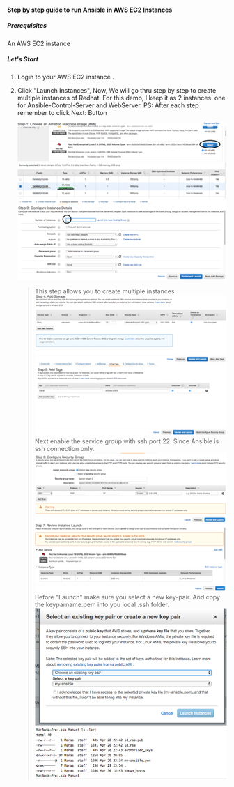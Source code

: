 #### Step by step guide to run Ansible in AWS EC2 Instances

##### Prerequisites
An AWS EC2 instance

##### Let's Start

1.  Login to your AWS EC2 instance .
2.  Click "Launch Instances", 
    Now, We will go thru step by step to create multiple instances of Redhat.
    For this demo, I keep it as 2 instances. one for Ansible-Control-Server and WebServer.
    PS: After each step remember to click Next: Button
    
    ![Step1](/Images/Step1.png)
    ![Step2](/Images/Step2.png) 
    ![Step3](/Images/Step3.png) 
    > This step allows you to create multiple instances
    ![Step4](/Images/Step4.png)
    ![Step5](/Images/Step5.png)
    > Next enable the service group with ssh port 22. Since Ansible is ssh connection only.
    ![Step6](/Images/Step6.png)
    ![Step7](/Images/Step7.png)
    > Before "Launch" make sure you select a new key-pair. And copy the keyparname.pem into you local .ssh folder.
    ![Step8](/Images/Step8.png)
    ![Copy AWS Key to your Local](/Images/Copy%20AWS%20key%20to%20Local.png)
     